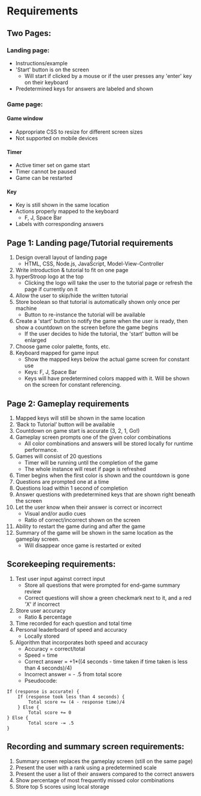 # Requirements
## Two Pages:
### Landing page: 
* Instructions/example
* 'Start' button is on the screen
    * Will start if clicked by a mouse or if the user presses any 'enter' key on their keyboard
* Predetermined keys for answers are labeled and shown
### Game page: 
#### Game window
* Appropriate CSS to resize for different screen sizes
* Not supported on mobile devices
#### Timer
* Active timer set on game start
* Timer cannot be paused
* Game can be restarted
#### Key
* Key is still shown in the same location
* Actions properly mapped to the keyboard
    * F, J, Space Bar
* Labels with corresponding answers
## Page 1: Landing page/Tutorial requirements
1. Design overall layout of landing page
    * HTML, CSS, Node.js, JavaScript, Model-View-Controller
2. Write introduction & tutorial to fit on one page
3. hyperStroop logo at the top
    * Clicking the logo will take the user to the tutorial page or refresh the page if currently on it
4. Allow the user to skip/hide the written tutorial
5. Store boolean so that tutorial is automatically shown only once per machine
    * Button to re-instance the tutorial will be available
6. Create a 'start' button to notify the game when the user is ready, then show a countdown on the screen before the game begins
    * If the user decides to hide the tutorial, the 'start' button will be enlarged
7. Choose game color palette, fonts, etc.
8. Keyboard mapped for game input
    * Show the mapped keys below the actual game screen for constant use
    * Keys: F, J, Space Bar
    * Keys will have predetermined colors mapped with it. Will be shown on the screen for constant referencing.
## Page 2: Gameplay requirements
1. Mapped keys will still be shown in the same location
2. ‘Back to Tutorial’ button will be available
3. Countdown on game start is accurate (3, 2, 1, Go!)
4. Gameplay screen prompts one of the given color combinations
    * All color combinations and answers will be stored locally for runtime performance.
5. Games will consist of 20 questions 
    * Timer will be running until the completion of the game
    * The whole instance will reset if page is refreshed
6. Timer begins when the first color is shown and the countdown is gone
7. Questions are prompted one at a time
8. Questions load within 1 second of completion
9. Answer questions with predetermined keys that are shown right beneath the screen
10. Let the user know when their answer is correct or incorrect
    * Visual and/or audio cues
    * Ratio of correct/incorrect shown on the screen
11. Ability to restart the game during and after the game
12. Summary of the game will be shown in the same location as the gameplay screen.
    * Will disappear once game is restarted or exited
## Scorekeeping requirements: 
1. Test user input against correct input 
    * Store all questions that were prompted for end-game summary review
    * Correct questions will show a green checkmark next to it, and a red 'X' if incorrect
2. Store user accuracy
    * Ratio & percentage
3. Time recorded for each question and total time
4. Personal leaderboard of speed and accuracy
    * Locally stored
5. Algorithm that incorporates both speed and accuracy
    * Accuracy = correct/total
    * Speed = time
    * Correct answer = +1*((4 seconds - time taken if time taken is less than 4 seconds)/4)
    * Incorrect answer = - .5 from total score
    * Pseudocode:
``` 
If (response is accurate) {
	If (response took less than 4 seconds) {
		Total score += (4 - response time)/4
	} Else {
		Total score += 0 
} Else {
		Total score -= .5
} 
```

## Recording and summary screen requirements:
1. Summary screen replaces the gameplay screen (still on the same page)
2. Present the user with a rank using a predetermined scale
3. Present the user a list of their answers compared to the correct answers
4. Show percentage of most frequently missed color combinations
5. Store top 5 scores using local storage

